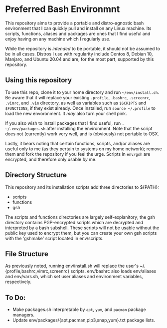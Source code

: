 # Preferred Bash Environmnt
This repository aims to provide a portable and distro-agnostic bash environment that I can quickly pull and install on any Linux machine. Its scripts, functions, aliases and packages are ones that I find useful and enjoy having on any machine which I regularly use.

While the repository is *intended* to be portable, it should not be assumed to be in all cases. Distros I use with regularity include Centos 8, Debian 10, Manjaro, and Ubuntu 20.04 and are, for the most part, supported by this repository.

## Using this repository
To use this repo, clone it to your home directory and run `~/env/install.sh`. Be aware that it will replace your existing `.profile`, `.bashrc`, `.screenrc`, `.vimrc`, and `.vim` directory, as well as variables such as `$SCRIPTS` and `$FUNCTIONS`, if they exist already. Once installed, run `source ~/.profile` to load the new envoronment. It *may* also turn your shell pink.

If you also wish to install packages that I find useful, run `. ~/.env/packages.sh` after installing the environment. Note that the script does not (currently) work very well, and is (obviously) not portable to OSX.

Lastly, it bears noting that certain functions, scripts, and/or aliases are useful only to me (as they pertain to systems on my home network); remove them and fork the repository if you feel the urge. Scripts in `env/gsh` are encrypted, and therefore only usable *by* me.

## Directory Structure
This repository and its installation scripts add three directories to ${PATH}:
* scripts
* functions
* gsh

The scripts and functions directories are largely self-explanitory; the gsh directory contains PGP-encrypted scripts which are decrypted and interpreted by a bash subshell. These scripts will not be usable without the public key used to encrypt them, but you can create your own gsh scripts with the 'gshmake' script located in env/scripts.

## File Structure
As previously noted, running env/install.sh will replace the user's	~/.{profile,bashrc,vimrc,screenrc} scripts. env/bashrc also loads env/aliases and env/vars.sh, which set user aliases and environment variables, respectively.

## To Do:
* Make packages.sh interpretable by `apt`, `yum`, and `pacman` package managers.
* Update env/packages/{apt,pacman,pip3,snap,yum}.txt package lists.

